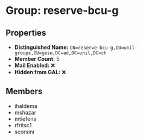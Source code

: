 # Group: reserve-bcu-g

## Properties

- **Distinguished Name:** `CN=reserve-bcu-g,OU=unil-groups,OU=gesu,DC=ad,DC=unil,DC=ch`
- **Member Count:** 5
- **Mail Enabled:** ❌
- **Hidden from GAL:** ❌

## Members

- ihaldema
- mshazar
- mtiefena
- rfritsc1
- scorsini
